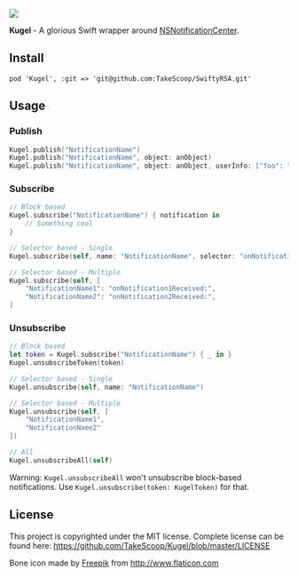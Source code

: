 ![](https://www.dropbox.com/s/27fjg3vjugd30fw/kugel_logo.png?raw=1)

**Kugel** - A glorious Swift wrapper around [NSNotificationCenter](https://developer.apple.com/library/mac/documentation/Cocoa/Reference/Foundation/Classes/NSNotificationCenter_Class/).

Install
-------

```
pod 'Kugel', :git => 'git@github.com:TakeScoop/SwiftyRSA.git'
```

Usage
-----

### Publish

```swift
Kugel.publish("NotificationName")
Kugel.publish("NotificationName", object: anObject)
Kugel.publish("NotificationName", object: anObject, userInfo: ["foo": "bar"])
```

### Subscribe

```swift
// Block based
Kugel.subscribe("NotificationName") { notification in
    // Something cool
}

// Selector based - Single 
Kugel.subscribe(self, name: "NotificationName", selector: "onNotificationReceived:")

// Selector based - Multiple
Kugel.subscribe(self, [
    "NotificationName1": "onNotification1Received:",
    "NotificationName2": "onNotification2Received:",
]
```

### Unsubscribe

```swift
// Block based
let token = Kugel.subscribe("NotificationName") { _ in }
Kugel.unsubscribeToken(token)

// Selector based - Single
Kugel.unsubscribe(self, name: "NotificationName")

// Selector based - Multiple
Kugel.unsubscribe(self, [
	"NotificationName1",
	"NotificationName2"
])

// All
Kugel.unsubscribeAll(self)
```

Warning: `Kugel.unsubscribeAll` won't unsubscribe block-based notifications. Use `Kugel.unsubscribe(token: KugelToken)` for that.

License
-------

This project is copyrighted under the MIT license. Complete license can be found here: <https://github.com/TakeScoop/Kugel/blob/master/LICENSE>

Bone icon made by [Freepik](http://www.flaticon.com/authors/freepik) from <http://www.flaticon.com> 
